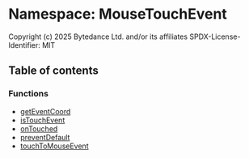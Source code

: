 # Namespace: MouseTouchEvent

Copyright (c) 2025 Bytedance Ltd. and/or its affiliates
SPDX-License-Identifier: MIT

## Table of contents

### Functions

* [getEventCoord](/en/auto-docs/core/functions/MouseTouchEvent.getEventCoord.md)
* [isTouchEvent](/en/auto-docs/core/functions/MouseTouchEvent.isTouchEvent.md)
* [onTouched](/en/auto-docs/core/functions/MouseTouchEvent.onTouched.md)
* [preventDefault](/en/auto-docs/core/functions/MouseTouchEvent.preventDefault.md)
* [touchToMouseEvent](/en/auto-docs/core/functions/MouseTouchEvent.touchToMouseEvent.md)
